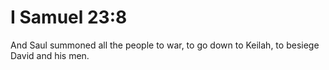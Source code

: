 # I Samuel 23:8

And Saul summoned all the people to war, to go down to Keilah, to besiege David and his men.
